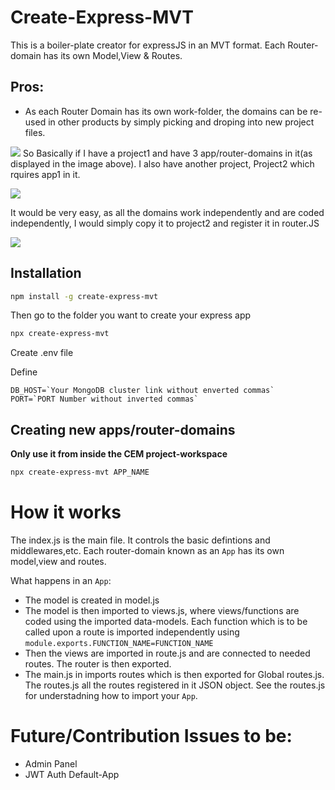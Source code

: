 # Create-Express-MVT
This is a boiler-plate creator for expressJS in an MVT format.
Each Router-domain has its own Model,View & Routes.
## Pros:
* As each Router Domain has its own work-folder, the domains can be re-used in other products by simply picking and droping into new project files.

![](https://i.ibb.co/rMzdqRP/2021-10-10-02-07-37.png)
So Basically if I have a project1 and have 3 app/router-domains in it(as displayed in the image above). I also have another project, Project2 which rquires app1 in it.

![](https://i.ibb.co/kQ9jFbj/2021-10-10-02-08-15.png)

It would be very easy, as all the domains work independently and are coded independently, I would simply copy it to project2 and register it in router.JS

![](https://i.ibb.co/RQPgWrZ/2021-10-10-02-08-40.png)

<!-- <img src="https://i.ibb.co/rMzdqRP/2021-10-10-02-07-37.png" alt="2021-10-10-02-07-37" border="0">
<img src="https://i.ibb.co/kQ9jFbj/2021-10-10-02-08-15.png" alt="2021-10-10-02-08-15" border="0">
<img src="https://i.ibb.co/RQPgWrZ/2021-10-10-02-08-40.png" alt="2021-10-10-02-08-40" border="0"> -->
## Installation

```Bash
npm install -g create-express-mvt
```
Then go to the folder you want to create your express app


```Bash
npx create-express-mvt
```
Create .env file

Define
```
DB_HOST=`Your MongoDB cluster link without enverted commas`
PORT=`PORT Number without inverted commas`
```

## Creating new apps/router-domains

**Only use it from inside the CEM project-workspace**
```Bash
npx create-express-mvt APP_NAME
```
# How it works

The index.js is the main file. It controls the basic defintions and middlewares,etc. Each router-domain known as an `App` has its own model,view and routes.

What happens in an `App`:

* The model is created in model.js
* The model is then imported to views.js, where views/functions are coded using the imported data-models. Each function which is to be called upon a route is imported independently using `module.exports.FUNCTION_NAME=FUNCTION_NAME`
* Then the views are imported in route.js and are connected to needed routes. The router is then exported.
* The main.js in imports routes which is then exported for Global routes.js. The routes.js all the routes registered in it JSON object. See the routes.js for understadning how to import your `App`.
# Future/Contribution Issues to be:
* Admin Panel
* JWT Auth Default-App
